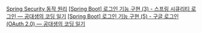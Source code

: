 [Spring Security 동작 원리](https://skatpdnjs.tistory.com/41)
[[Spring Boot] 로그인 기능 구현 (3) - 스프링 시큐리티 로그인 — 공대생의 코딩 일기](https://blogan99.tistory.com/87#1.%20%EC%8A%A4%ED%94%84%EB%A7%81%20%EC%8B%9C%ED%81%90%EB%A6%AC%ED%8B%B0%20%28Spring%20Security%29%20%EB%9E%80%20%3F-1)
[[Spring Boot] 로그인 기능 구현 (5) - 구글 로그인 (OAuth 2.0) — 공대생의 코딩 일기](https://blogan99.tistory.com/90)